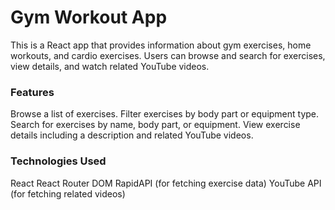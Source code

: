 <h1>Gym Workout App</h1>
<p >
  This is a React app that provides information about gym exercises, home workouts, and cardio exercises. Users can browse and search for exercises, view details, and watch related YouTube videos.
</p>
<h3>
  
Features
</h3>
Browse a list of exercises.
Filter exercises by body part or equipment type.
Search for exercises by name, body part, or equipment.
View exercise details including a description and related YouTube videos.

<h3>
  
Technologies Used
</h3>
React
React Router DOM
RapidAPI (for fetching exercise data)
YouTube API (for fetching related videos)

